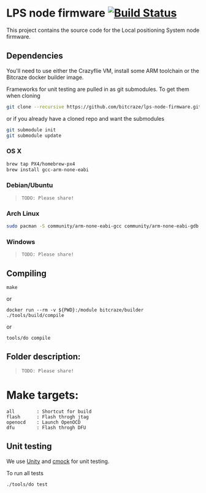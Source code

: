 # LPS node firmware  [![Build Status](https://api.travis-ci.org/bitcraze/lps-node-firmware.svg)](https://travis-ci.org/bitcraze/lps-node-firmware)

This project contains the source code for the Local positioning System node firmware. 

## Dependencies

You'll need to use either the Crazyflie VM, install some ARM toolchain or the Bitcraze docker builder image.

Frameworks for unit testing are pulled in as git submodules. To get them when cloning

```bash
git clone --recursive https://github.com/bitcraze/lps-node-firmware.git
```
        
or if you already have a cloned repo and want the submodules
 
```bash
git submodule init        
git submodule update        
```

### OS X
```bash
brew tap PX4/homebrew-px4
brew install gcc-arm-none-eabi
```

### Debian/Ubuntu

> `TODO: Please share!`

### Arch Linux

```bash
sudo pacman -S community/arm-none-eabi-gcc community/arm-none-eabi-gdb community/arm-none-eabi-newlib
```

### Windows

> `TODO: Please share!`

## Compiling

`make`

or 

`docker run --rm -v ${PWD}:/module bitcraze/builder ./tools/build/compile`

or 

`tools/do compile`

## Folder description:

> `TODO: Please share!`

# Make targets:
```
all        : Shortcut for build
flash      : Flash throgh jtag
openocd    : Launch OpenOCD
dfu        : Flash throgh DFU 
```

## Unit testing

We use [Unity](https://github.com/ThrowTheSwitch/unity) and [cmock](https://github.com/ThrowTheSwitch/CMock) for unit testing.

To run all tests 

`./tools/do test`


